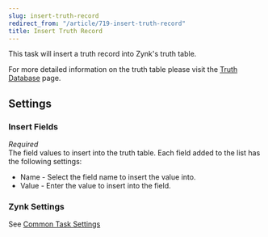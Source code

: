 ```yaml
---
slug: insert-truth-record
redirect_from: "/article/719-insert-truth-record"
title: Insert Truth Record
---
```

This task will insert a truth record into Zynk's truth table.

For more detailed information on the truth table please visit the [Truth Database](truth-database) page.

## Settings
### Insert Fields
_Required_  
The field values to insert into the truth table. Each field added to the list has the following settings:	

 * Name - Select the field name to insert the value into.
 * Value - Enter the value to insert into the field.

### Zynk Settings
See [Common Task Settings](common-task-settings)
